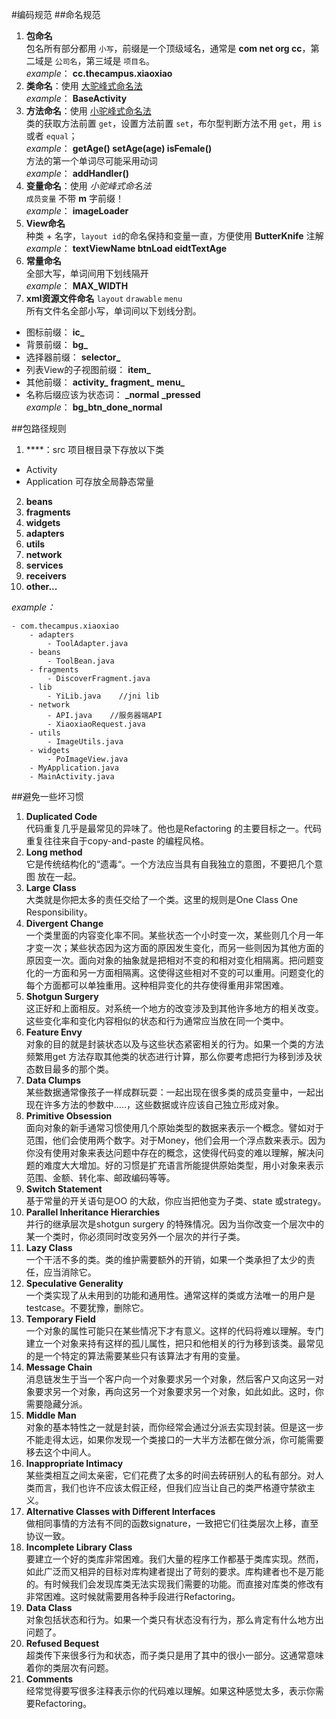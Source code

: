 #编码规范
##命名规范
1. **包命名**  
包名所有部分都用 `小写`，前缀是一个顶级域名，通常是 **com net org cc**，第二域是 `公司名`，第三域是 `项目名`。  
*example*： **cc.thecampus.xiaoxiao**  
2. **类命名**：使用 [大驼峰式命名法](http://baike.baidu.com/link?url=Sa5pW2KrG5v21runD8gvGgKC9CBM04X2EYIeA2mgFL9NCb-XamrsczUro5o0Xk3pW_jBnT8o-olFmENfdZibz_)  
*example*： **BaseActivity**  
3. **方法命名**：使用 [小驼峰式命名法](http://baike.baidu.com/link?url=Sa5pW2KrG5v21runD8gvGgKC9CBM04X2EYIeA2mgFL9NCb-XamrsczUro5o0Xk3pW_jBnT8o-olFmENfdZibz_)  
类的获取方法前置 `get`，设置方法前置 `set`，布尔型判断方法不用 `get`，用 `is` 或者 `equal`；  
*example*： **getAge()  setAge(age)  isFemale()**  
方法的第一个单词尽可能采用动词  
*example*： **addHandler()**  
4. **变量命名**：使用 *小驼峰式命名法*  
`成员变量` 不带 **m** 字前缀！  
*example*： **imageLoader**  
5. **View命名**  
种类 + 名字，`layout id`的命名保持和变量一直，方便使用 **ButterKnife** 注解  
*example*： **textViewName  btnLoad  eidtTextAge**  
6. **常量命名**  
全部大写，单词间用下划线隔开  
*example*： **MAX_WIDTH**  
7. **xml资源文件命名** `layout` `drawable` `menu`  
所有文件名全部小写，单词间以下划线分割。
 - 图标前缀： **ic_**
 - 背景前缀： **bg_**
 - 选择器前缀： **selector_**
 - 列表View的子视图前缀： **item_**
 - 其他前缀： **activity_**  **fragment_**  **menu_**
 - 名称后缀应该为状态词： **_normal**  **_pressed**  
*example*： **bg_btn_done_normal**

##包路径规则
1. **\**：src 项目根目录下存放以下类
 - Activity
 - Application 可存放全局静态常量
2. **beans**
3. **fragments**
4. **widgets**
5. **adapters**
6. **utils**
7. **network**
8. **services**
9. **receivers**
10. **other...**  

*example：*  
```
- com.thecampus.xiaoxiao
    - adapters
        - ToolAdapter.java
    - beans
        - ToolBean.java
    - fragments
        - DiscoverFragment.java
    - lib
        - YiLib.java    //jni lib
    - network
        - API.java    //服务器端API
        - XiaoxiaoRequest.java
    - utils
        - ImageUtils.java
    - widgets
        - PoImageView.java
    - MyApplication.java
    - MainActivity.java
```

##避免一些坏习惯
1. **Duplicated Code**  
代码重复几乎是最常见的异味了。他也是Refactoring 的主要目标之一。代码重复往往来自于copy-and-paste 的编程风格。
2. **Long method**  
它是传统结构化的“遗毒“。一个方法应当具有自我独立的意图，不要把几个意图
放在一起。
3. **Large Class**  
大类就是你把太多的责任交给了一个类。这里的规则是One Class One Responsibility。
4. **Divergent Change**  
一个类里面的内容变化率不同。某些状态一个小时变一次，某些则几个月一年才变一次；某些状态因为这方面的原因发生变化，而另一些则因为其他方面的原因变一次。面向对象的抽象就是把相对不变的和相对变化相隔离。把问题变化的一方面和另一方面相隔离。这使得这些相对不变的可以重用。问题变化的每个方面都可以单独重用。这种相异变化的共存使得重用非常困难。
5. **Shotgun Surgery**  
这正好和上面相反。对系统一个地方的改变涉及到其他许多地方的相关改变。这些变化率和变化内容相似的状态和行为通常应当放在同一个类中。
6. **Feature Envy**  
对象的目的就是封装状态以及与这些状态紧密相关的行为。如果一个类的方法频繁用get 方法存取其他类的状态进行计算，那么你要考虑把行为移到涉及状态数目最多的那个类。
7. **Data Clumps**  
某些数据通常像孩子一样成群玩耍：一起出现在很多类的成员变量中，一起出现在许多方法的参数中…..，这些数据或许应该自己独立形成对象。
8. **Primitive Obsession**  
面向对象的新手通常习惯使用几个原始类型的数据来表示一个概念。譬如对于范围，他们会使用两个数字。对于Money，他们会用一个浮点数来表示。因为你没有使用对象来表达问题中存在的概念，这使得代码变的难以理解，解决问题的难度大大增加。好的习惯是扩充语言所能提供原始类型，用小对象来表示范围、金额、转化率、邮政编码等等。
9. **Switch Statement**  
基于常量的开关语句是OO 的大敌，你应当把他变为子类、state 或strategy。
10. **Parallel Inheritance Hierarchies**  
并行的继承层次是shotgun surgery 的特殊情况。因为当你改变一个层次中的某一个类时，你必须同时改变另外一个层次的并行子类。
11. **Lazy Class**  
一个干活不多的类。类的维护需要额外的开销，如果一个类承担了太少的责任，应当消除它。
12. **Speculative Generality**  
一个类实现了从未用到的功能和通用性。通常这样的类或方法唯一的用户是testcase。不要犹豫，删除它。
13. **Temporary Field**  
一个对象的属性可能只在某些情况下才有意义。这样的代码将难以理解。专门建立一个对象来持有这样的孤儿属性，把只和他相关的行为移到该类。最常见的是一个特定的算法需要某些只有该算法才有用的变量。
14. **Message Chain**  
消息链发生于当一个客户向一个对象要求另一个对象，然后客户又向这另一对象要求另一个对象，再向这另一个对象要求另一个对象，如此如此。这时，你需要隐藏分派。
15. **Middle Man**  
对象的基本特性之一就是封装，而你经常会通过分派去实现封装。但是这一步不能走得太远，如果你发现一个类接口的一大半方法都在做分派，你可能需要移去这个中间人。
16. **Inappropriate Intimacy**  
某些类相互之间太亲密，它们花费了太多的时间去砖研别人的私有部分。对人类而言，我们也许不应该太假正经，但我们应当让自己的类严格遵守禁欲主义。
17. **Alternative Classes with Different Interfaces**  
做相同事情的方法有不同的函数signature，一致把它们往类层次上移，直至协议一致。
18. **Incomplete Library Class**  
要建立一个好的类库非常困难。我们大量的程序工作都基于类库实现。然而，如此广泛而又相异的目标对库构建者提出了苛刻的要求。库构建者也不是万能的。有时候我们会发现库类无法实现我们需要的功能。而直接对库类的修改有非常困难。这时候就需要用各种手段进行Refactoring。
19. **Data Class**  
对象包括状态和行为。如果一个类只有状态没有行为，那么肯定有什么地方出问题了。
20. **Refused Bequest**  
超类传下来很多行为和状态，而子类只是用了其中的很小一部分。这通常意味着你的类层次有问题。
21. **Comments**  
经常觉得要写很多注释表示你的代码难以理解。如果这种感觉太多，表示你需要Refactoring。



 